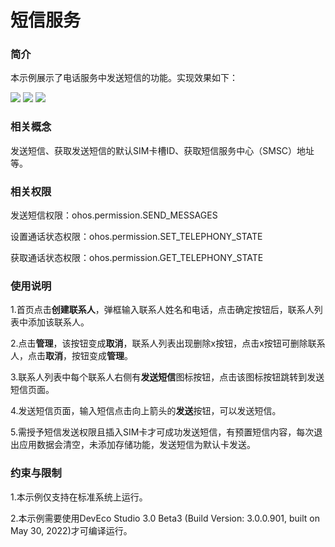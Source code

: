 # 短信服务

### 简介

本示例展示了电话服务中发送短信的功能。实现效果如下：

<img src="./screenshots/device/create_contact.png" /> <img src="./screenshots/device/save_contact.png" /> <img src="./screenshots/device/send_message.png" />

### 相关概念

发送短信、获取发送短信的默认SIM卡槽ID、获取短信服务中心（SMSC）地址等。

### 相关权限

发送短信权限：ohos.permission.SEND_MESSAGES

设置通话状态权限：ohos.permission.SET_TELEPHONY_STATE

获取通话状态权限：ohos.permission.GET_TELEPHONY_STATE

### 使用说明

1.首页点击**创建联系人**，弹框输入联系人姓名和电话，点击确定按钮后，联系人列表中添加该联系人。

2.点击**管理**，该按钮变成**取消**，联系人列表出现删除x按钮，点击x按钮可删除联系人，点击**取消**，按钮变成**管理**。

3.联系人列表中每个联系人右侧有**发送短信**图标按钮，点击该图标按钮跳转到发送短信页面。

4.发送短信页面，输入短信点击向上箭头的**发送**按钮，可以发送短信。

5.需授予短信发送权限且插入SIM卡才可成功发送短信，有预置短信内容，每次退出应用数据会清空，未添加存储功能，发送短信为默认卡发送。

### 约束与限制

1.本示例仅支持在标准系统上运行。

2.本示例需要使用DevEco Studio 3.0 Beta3 (Build Version: 3.0.0.901, built on May 30, 2022)才可编译运行。